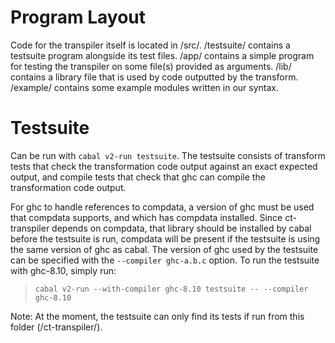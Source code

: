 # Program Layout

Code for the transpiler itself is located in /src/. /testsuite/ contains a testsuite program alongside its test files. /app/ contains a simple program for testing the transpiler on some file(s) provided as arguments. /lib/ contains a library file that is used by code outputted by the transform. /example/ contains some example modules written in our syntax.

# Testsuite

Can be run with `cabal v2-run testsuite`.
The testsuite consists of transform tests that check the transformation code output against an exact expected output, and compile tests that check that ghc can compile the transformation code output.

For ghc to handle references to compdata, a version of ghc must be used that compdata supports, and which has compdata installed. Since ct-transpiler depends on compdata, that library should be installed by cabal before the testsuite is run, compdata will be present if the testsuite is using the same version of ghc as cabal. The version of ghc used by the testsuite can be specified with the `--compiler ghc-a.b.c` option. To run the testsuite with ghc-8.10, simply run:

> `cabal v2-run --with-compiler ghc-8.10 testsuite -- --compiler ghc-8.10`

Note: At the moment, the testsuite can only find its tests if run from this folder (/ct-transpiler/).
